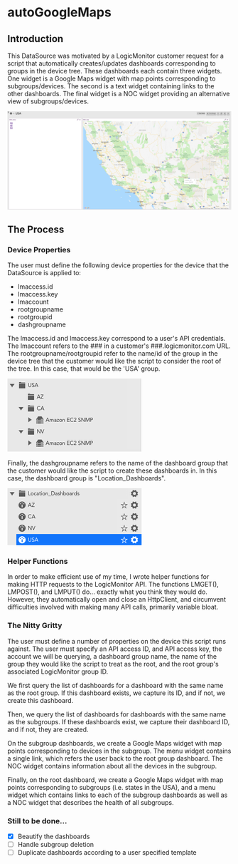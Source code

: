 # autoGoogleMaps

## Introduction

This DataSource was motivated by a LogicMonitor customer request for a script that automatically creates/updates dashboards
corresponding to groups in the device tree.  These dashboards each contain three widgets.  One widget is a Google Maps 
widget with map points corresponding to subgroups/devices.  The second is a text widget containing links to the other
dashboards.  The final widget is a NOC widget providing an alternative view of subgroups/devices.

![Optional Text](https://github.com/ianbloom/autoGoogleMaps/blob/master/readmePictures/Screen%20Shot%202018-03-28%20at%202.48.10%20PM.png)

## The Process

### Device Properties

The user must define the following device properties for the device that the DataSource is applied to:

* lmaccess.id
* lmaccess.key
* lmaccount
* rootgroupname
* rootgroupid
* dashgroupname

The lmaccess.id and lmaccess.key correspond to a user's API credentials.  The lmaccount refers to the ### in a customer's
###.logicmonitor.com URL.  The rootgroupname/rootgroupid refer to the name/id of the group in the device tree that the 
customer would like the script to consider the root of the tree.  In this case, that would be the 'USA' group.

![Optional Text](https://github.com/ianbloom/autoGoogleMaps/blob/master/readmePictures/Screen%20Shot%202018-03-28%20at%202.41.36%20PM.png)

Finally, the dashgroupname refers to the name of the
dashboard group that the customer would like the script to create these dashboards in.  In this case, the dashboard group is
"Location_Dashboards".

![Optional Text](https://github.com/ianbloom/autoGoogleMaps/blob/master/readmePictures/Screen%20Shot%202018-03-28%20at%202.43.11%20PM.png)

### Helper Functions

In order to make efficient use of my time, I wrote helper functions for making HTTP requests to the LogicMonitor API.  The 
functions LMGET(), LMPOST(), and LMPUT() do... exactly what you think they would do.  However, they automatically open and
close an HttpClient, and circumvent difficulties involved with making many API calls, primarily variable bloat.

### The Nitty Gritty

The user must define a number of properties on the device this script runs against.  The user must specify an API access ID,
and API access key, the account we will be querying, a dashboard group name, the name of the group they would like the 
script to treat as the root, and the root group's associated LogicMonitor group ID.

We first query the list of dashboards for a dashboard with the same name as the root group.  If this dashboard exists, we
capture its ID, and if not, we create this dashboard.

Then, we query the list of dashboards for dashboards with the same name as the subgroups.  If these dashboards exist, we 
capture their dashboard ID, and if not, they are created.

On the subgroup dashboards, we create a Google Maps widget with map points corresponding to devices in the subgroup.  The 
menu widget contains a single link, which refers the user back to the root group dashboard.  The NOC widget contains 
information about all the devices in the subgroup.

Finally, on the root dashboard, we create a Google Maps widget with map points corresponding to subgroups (i.e. states in 
the USA), and a menu widget which contains links to each of the subgroup dashboards as well as a NOC widget that describes 
the health of all subgroups.

### Still to be done...

- [x] Beautify the dashboards
- [ ] Handle subgroup deletion
- [ ] Duplicate dashboards according to a user specified template
